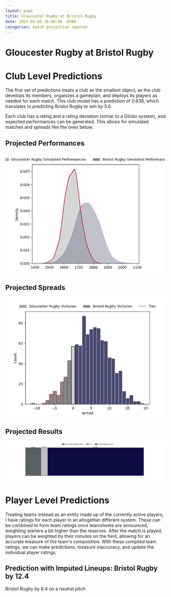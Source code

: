 ```yaml
---  
layout: page  
title: Gloucester Rugby at Bristol Rugby  
date: 2023-05-06 18:00:00 -0500  
categories: match projection imputed  
---
```

# Gloucester Rugby at Bristol Rugby

# Club Level Predictions


The first set of predictions treats a club as the smallest object, as the club develops its members, organizes a gameplan, and deploys its players as needed for each match. This club model has a prediction of 0.636, which translates to predicting Bristol Rugby to win by 5.0.

Each club has a rating and a rating deviation (simiar to a Glicko system), and expected performances can be generated. This allows for simulated matches and spreads like the ones below.
## Projected Performances


![Projected Performances](plots/performances_2023-05-06-BristolRugby-GloucesterRugby.png)
## Projected Spreads


![Projected Spreads](plots/spreads_2023-05-06-BristolRugby-GloucesterRugby.png)
## Projected Results


![Projected Results](plots/resultbar_2023-05-06-BristolRugby-GloucesterRugby.png)
# Player Level Predictions


Treating teams instead as an entity made up of the currently active players, I have ratings for each player in an altogether different system. These can be combined to form team ratings once teamsheets are announced, weighting starters a bit higher than the reserves. After the match is played, players can be weighted by their minutes on the field, allowing for an accurate measure of the team's composition. With these compiled team ratings, we can make predictions, measure inaccuracy, and update the individual player ratings.
## Prediction with Imputed Lineups: Bristol Rugby by 12.4


Bristol Rugby by 8.4 on a neutral pitch

